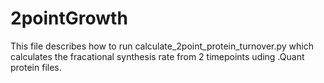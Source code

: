 # 2pointGrowth
This file describes how to run calculate_2point_protein_turnover.py which calculates the fracational synthesis rate from 2 timepoints uding .Quant protein files.
